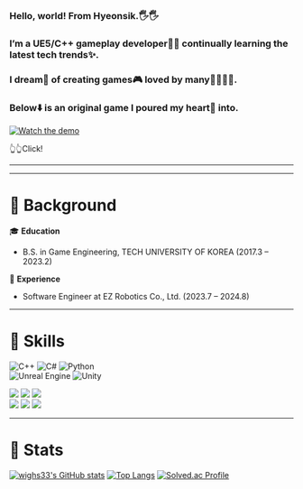 ### Hello, world! From Hyeonsik.🖐️🖐️
### I’m a UE5/C++ gameplay developer👨‍💻 continually learning the latest tech trends✨.
### I dream💭 of creating games🎮 loved by many👨‍👩‍👧‍👦.
### Below⬇️ is an original game I poured my heart💞 into.
[![Watch the demo](https://img.youtube.com/vi/RJqserDEA_s/maxresdefault.jpg)](https://youtu.be/RJqserDEA_s?si=mprzEOpMG0fG5Pra)

👆👆Click!

---
---
# 📌 Background

🎓 **Education**
- B.S. in Game Engineering, TECH UNIVERSITY OF KOREA (2017.3 – 2023.2)

💼 **Experience**
- Software Engineer at EZ Robotics Co., Ltd. (2023.7 – 2024.8)


---
# 📌 Skills

![C++](https://img.shields.io/badge/C++-00599C.svg?&style=for-the-badge&logo=cplusplus&logoColor=white)
![C#](https://custom-icon-badges.demolab.com/badge/C%23-F7DF1E?style=for-the-badge&logo=csharp&logoColor=black)
![Python](https://img.shields.io/badge/Python-3776AB.svg?&style=for-the-badge&logo=python&logoColor=white) \
![Unreal Engine](https://img.shields.io/badge/Unreal%20Engine-0E1128.svg?&style=for-the-badge&logo=Unreal%20Engine&logoColor=white)
![Unity](https://img.shields.io/badge/Unity-FFFFFF.svg?&style=for-the-badge&logo=Unity&logoColor=black)

<img src="https://img.shields.io/badge/DirectX 12-green?style=plastic&logo=DirectX&logoColor=green"/> <img src="https://img.shields.io/badge/OpenGL-5586A4?style=plastic&logo=opengl&logoColor=white"/>
<img src="https://img.shields.io/badge/Windows API & MFC-0078D6?style=plastic&logo=windows&logoColor=white"/> \
<img src="https://img.shields.io/badge/Git-F05032?style=plastic&logo=git&logoColor=white"/> <img src="https://img.shields.io/badge/GitHub-%23121011.svg?style=plastic&logo=GitHub&logoColor=white"/>
<img src="https://img.shields.io/badge/TortoiseSVN-4479A1.svg?style=plastic&logo=TortoiseSVN&logoColor=white"/>

---
# 📌 Stats

[![wighs33's GitHub stats](https://github-readme-stats.vercel.app/api?username=wighs33&show_icons=true&theme=radical)](https://github.com/wighs33/github-readme-stats)
[![Top Langs](https://github-readme-stats.vercel.app/api/top-langs/?username=wighs33&layout=compact)](https://github.com/wighs33/github-readme-stats)
[![Solved.ac Profile](http://mazassumnida.wtf/api/v2/generate_badge?boj=wighs33)](https://solved.ac/wighs33/)
